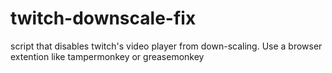 # twitch-downscale-fix
script that disables twitch's video player from down-scaling. Use a browser extention like tampermonkey or greasemonkey

